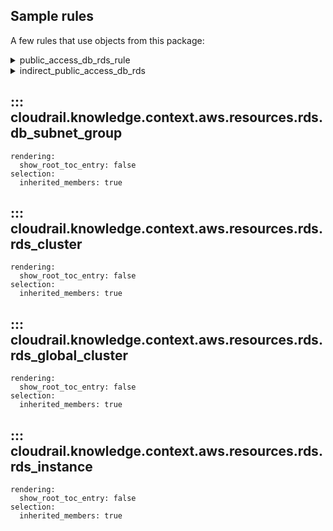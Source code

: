## Sample rules
A few rules that use objects from this package:

<details>
<summary>public_access_db_rds_rule</summary>

```python
--8<--
cloudrail/knowledge/rules/aws/context_aware/public_access_validation_rules/public_access_db_rds_rule.py
--8<--
```
</details>

<details>
<summary>indirect_public_access_db_rds</summary>

```python
--8<--
cloudrail/knowledge/rules/aws/context_aware/indirect_public_access_rules/indirect_public_access_db_rds_rule.py
--8<--
```
</details>

## ::: cloudrail.knowledge.context.aws.resources.rds.db_subnet_group
    rendering:
      show_root_toc_entry: false
    selection:
      inherited_members: true

## ::: cloudrail.knowledge.context.aws.resources.rds.rds_cluster
    rendering:
      show_root_toc_entry: false
    selection:
      inherited_members: true

## ::: cloudrail.knowledge.context.aws.resources.rds.rds_global_cluster
    rendering:
      show_root_toc_entry: false
    selection:
      inherited_members: true

## ::: cloudrail.knowledge.context.aws.resources.rds.rds_instance
    rendering:
      show_root_toc_entry: false
    selection:
      inherited_members: true
